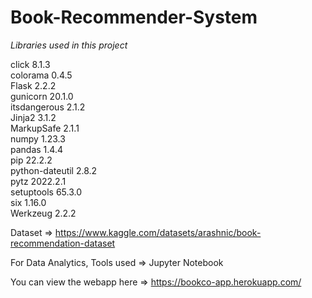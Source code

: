 # Book-Recommender-System

*Libraries used in this project*

click           8.1.3 <br />
colorama        0.4.5 <br />
Flask           2.2.2 <br />
gunicorn        20.1.0 <br />
itsdangerous    2.1.2 <br />
Jinja2          3.1.2 <br />
MarkupSafe      2.1.1 <br />
numpy           1.23.3 <br />
pandas          1.4.4 <br />
pip             22.2.2 <br />
python-dateutil 2.8.2 <br />
pytz            2022.2.1 <br />
setuptools      65.3.0 <br />
six             1.16.0 <br />
Werkzeug        2.2.2 <br />

Dataset => https://www.kaggle.com/datasets/arashnic/book-recommendation-dataset

For Data Analytics, Tools used => Jupyter Notebook

You can view the webapp here => https://bookco-app.herokuapp.com/

